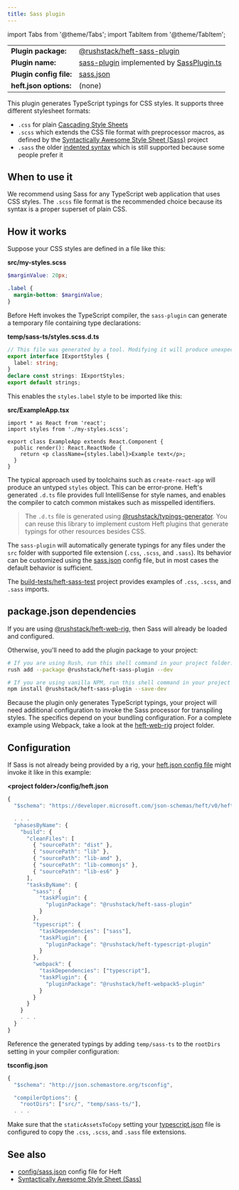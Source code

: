 ```yaml
---
title: Sass plugin
---
```


import Tabs from '@theme/Tabs';
import TabItem from '@theme/TabItem';

<!-- prettier-ignore-start -->
|     |     |
| --- | --- |
| **Plugin package:** | [@rushstack/heft-sass-plugin](https://github.com/microsoft/rushstack/blob/main/heft-plugins/heft-sass-plugin) |
| **Plugin name:** | [sass-plugin](https://github.com/microsoft/rushstack/blob/main/heft-plugins/heft-sass-plugin/heft-plugin.json) implemented by [SassPlugin.ts](https://github.com/microsoft/rushstack/blob/main/heft-plugins/heft-sass-plugin/src/SassPlugin.ts) |
| **Plugin config file:** | [sass.json](../configs/sass_json.md) |
| **heft.json options:** | (none) |
<!-- prettier-ignore-end -->

This plugin generates TypeScript typings for CSS styles. It supports three different stylesheet formats:

- `.css` for plain [Cascading Style Sheets](https://en.wikipedia.org/wiki/CSS)
- `.scss` which extends the CSS file format with preprocessor macros, as defined by the [Syntactically Awesome Style Sheet (Sass)](https://sass-lang.com/) project
- `.sass` the older [indented syntax](https://sass-lang.com/documentation/syntax) which is still supported because some people prefer it

## When to use it

We recommend using Sass for any TypeScript web application that uses CSS styles. The `.scss` file format is the recommended choice because its syntax is a proper superset of plain CSS.

## How it works

Suppose your CSS styles are defined in a file like this:

**src/my-styles.scss**

```scss
$marginValue: 20px;

.label {
  margin-bottom: $marginValue;
}
```

Before Heft invokes the TypeScript compiler, the `sass-plugin` can generate a temporary file containing type declarations:

**temp/sass-ts/styles.scss.d.ts**

```ts
// This file was generated by a tool. Modifying it will produce unexpected behavior
export interface IExportStyles {
  label: string;
}
declare const strings: IExportStyles;
export default strings;
```

This enables the `styles.label` style to be imported like this:

**src/ExampleApp.tsx**

```tsx
import * as React from 'react';
import styles from './my-styles.scss';

export class ExampleApp extends React.Component {
  public render(): React.ReactNode {
    return <p className={styles.label}>Example text</p>;
  }
}
```

The typical approach used by toolchains such as `create-react-app` will produce an untyped `styles` object.
This can be error-prone. Heft's generated `.d.ts` file provides full IntelliSense for style names, and enables
the compiler to catch common mistakes such as misspelled identifiers.

> The `.d.ts` file is generated using [@rushstack/typings-generator](https://www.npmjs.com/package/@rushstack/typings-generator).
> You can reuse this library to implement custom Heft plugins that generate typings for other resources besides CSS.

The `sass-plugin` will automatically generate typings for any files under the `src` folder with supported
file extension (`.css`, `.scss`, and `.sass`). Its behavior can be customized using the
[sass.json](../configs/sass_json.md) config file, but in most cases the default behavior is sufficient.

The [build-tests/heft-sass-test](https://github.com/microsoft/rushstack/tree/main/build-tests/heft-sass-test)
project provides examples of `.css`, `.scss`, and `.sass` imports.

## package.json dependencies

If you are using [@rushstack/heft-web-rig](https://github.com/microsoft/rushstack/tree/main/rigs/heft-web-rig), then Sass
will already be loaded and configured.

Otherwise, you'll need to add the plugin package to your project:

<Tabs>
  <TabItem value="rush-install" label="Rush">

```bash
# If you are using Rush, run this shell command in your project folder:
rush add --package @rushstack/heft-sass-plugin --dev
```

  </TabItem>
  <TabItem value="npm-install" label="NPM">

```bash
# If you are using vanilla NPM, run this shell command in your project folder:
npm install @rushstack/heft-sass-plugin --save-dev
```

  </TabItem>
</Tabs>

Because the plugin only generates TypeScript typings, your project will need additional configuration
to invoke the Sass processor for transpiling styles. The specifics depend on your bundling configuration.
For a complete example using Webpack, take a look at the
[heft-web-rig](https://github.com/microsoft/rushstack/tree/main/rigs/heft-web-rig) project folder.

## Configuration

If Sass is not already being provided by a rig, your [heft.json config file](../configs/heft_json.md) might invoke it
like in this example:

**&lt;project folder&gt;/config/heft.json**

```js
{
  "$schema": "https://developer.microsoft.com/json-schemas/heft/v0/heft.schema.json",

  . . .
  "phasesByName": {
    "build": {
      "cleanFiles": [
        { "sourcePath": "dist" },
        { "sourcePath": "lib" },
        { "sourcePath": "lib-amd" },
        { "sourcePath": "lib-commonjs" },
        { "sourcePath": "lib-es6" }
      ],
      "tasksByName": {
        "sass": {
          "taskPlugin": {
            "pluginPackage": "@rushstack/heft-sass-plugin"
          }
        },
        "typescript": {
          "taskDependencies": ["sass"],
          "taskPlugin": {
            "pluginPackage": "@rushstack/heft-typescript-plugin"
          }
        },
        "webpack": {
          "taskDependencies": ["typescript"],
          "taskPlugin": {
            "pluginPackage": "@rushstack/heft-webpack5-plugin"
          }
        }
      }
    }
    . . .
  }
}
```

Reference the generated typings by adding `temp/sass-ts` to the `rootDirs` setting in your compiler configuration:

**tsconfig.json**

```ts
{
  "$schema": "http://json.schemastore.org/tsconfig",

  "compilerOptions": {
    "rootDirs": ["src/", "temp/sass-ts/"],
  . . .
```

Make sure that the `staticAssetsToCopy` setting your [typescript.json](../plugins/typescript.md) file
is configured to copy the `.css`, `.scss`, and `.sass` file extensions.

## See also

- [config/sass.json](../configs/sass_json.md) config file for Heft
- [Syntactically Awesome Style Sheet (Sass)](https://sass-lang.com/)
